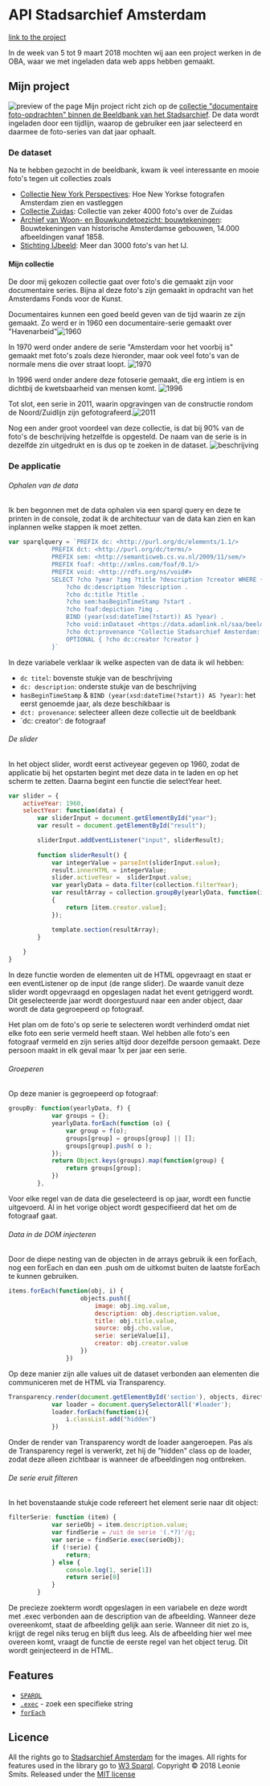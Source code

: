 # API Stadsarchief Amsterdam

[link to the project](https://leoniesmits.github.io/project1-Quick-Hack-Prototype/)

In de week van 5 tot 9 maart 2018 mochten wij aan een project werken in de OBA, waar we met ingeladen data web apps hebben gemaakt.

## Mijn project

![preview of the page](images/preview.png)
Mijn project richt zich op de [collectie "documentaire foto-opdrachten" binnen de Beeldbank van het Stadsarchief](http://beeldbank.amsterdam.nl/beeldbank?f_sk_collectie=Collectie+Stadsarchief+Amsterdam%3A+documentaire+foto-opdrachten). De data wordt ingeladen door een tijdlijn, waarop de gebruiker een jaar selecteerd en daarmee de foto-series van dat jaar ophaalt. 

### De dataset

Na te hebben gezocht in de beeldbank, kwam ik veel interessante en mooie foto's tegen uit collecties zoals 
- [Collectie New York Perspectives](http://beeldbank.amsterdam.nl/beeldbank?f_sk_collectie=Collectie+New+York+Perspectives): Hoe New Yorkse fotografen Amsterdam zien en vastleggen
- [Collectie Zuidas](http://beeldbank.amsterdam.nl/beeldbank/sortering/sk_datering_ASC/start/320?f_sk_collectie=Collectie+Zuidas%3A+foto%27s): Collectie van zeker 4000 foto's over de Zuidas
- [Archief van Woon- en Bouwkundetoezicht: bouwtekeningen](http://beeldbank.amsterdam.nl/beeldbank/sortering/sk_datering_DESC?f_sk_collectie=Archief+van+de+Dienst+Bouw-+en+Woningtoezicht%3A+bouwtekeningen): Bouwtekeningen van historische Amsterdamse gebouwen, 14.000 afbeeldingen vanaf 1858.
-  [Stichting IJbeeld](http://beeldbank.amsterdam.nl/beeldbank/sortering/sk_datering_DESC?f_sk_collectie=Collectie+Stichting+IJbeeld%3A+foto%27s): Meer dan 3000 foto's van het IJ.

#### Mijn collectie
De door mij gekozen collectie gaat over foto's die gemaakt zijn voor documentaire series. Bijna al deze foto's zijn gemaakt in opdracht van het Amsterdams Fonds voor de Kunst. 

Documentaires kunnen een goed beeld geven van de tijd waarin ze zijn gemaakt. Zo werd er in 1960 een documentaire-serie gemaakt over "Havenarbeid"![1960](images/foto1960.png)

In 1970 werd onder andere de serie "Amsterdam voor het voorbij is" gemaakt met foto's zoals deze hieronder, maar ook veel foto's van de normale mens die over straat loopt. ![1970](images/foto1970.png)

In 1996 werd onder andere deze fotoserie gemaakt, die erg intiem is en dichtbij de kwetsbaarheid van mensen komt. ![1996](images/foto1996.png)

Tot slot, een serie in 2011, waarin opgravingen van de constructie rondom de Noord/Zuidlijn zijn gefotografeerd.![2011](images/foto2011.png)

Nog een ander groot voordeel van deze collectie, is dat bij 90% van de foto's de beschrijving hetzelfde is opgesteld. De naam van de serie is in dezelfde zin uitgedrukt en is dus op te zoeken in de dataset. ![beschrijving](images/beschrijving.png)


### De applicatie

###### Ophalen van de data
Ik ben begonnen met de data ophalen via een sparql query en deze te printen in de console, zodat ik de architectuur van de data kan zien en kan inplannen welke stappen ik moet zetten. 

```javascript
var sparqlquery = `PREFIX dc: <http://purl.org/dc/elements/1.1/>
            PREFIX dct: <http://purl.org/dc/terms/>
            PREFIX sem: <http://semanticweb.cs.vu.nl/2009/11/sem/>
            PREFIX foaf: <http://xmlns.com/foaf/0.1/>
            PREFIX void: <http://rdfs.org/ns/void#>
            SELECT ?cho ?year ?img ?title ?description ?creator WHERE {
                ?cho dc:description ?description .
                ?cho dc:title ?title .
                ?cho sem:hasBeginTimeStamp ?start .
                ?cho foaf:depiction ?img .
                BIND (year(xsd:dateTime(?start)) AS ?year) .
                ?cho void:inDataset <https://data.adamlink.nl/saa/beeldbank/> .
                ?cho dct:provenance "Collectie Stadsarchief Amsterdam: documentaire foto-opdrachten"^^xsd:string .
                OPTIONAL { ?cho dc:creator ?creator }
            }`
```

In deze variabele verklaar ik welke aspecten van de data ik wil hebben: 
- `dc titel`: bovenste stukje van de beschrijving
- `dc: description`: onderste stukje van de beschrijving
- `hasBeginTimeStamp` & `BIND (year(xsd:dateTime(?start)) AS ?year)`: het eerst genoemde jaar, als deze beschikbaar is
- `dct: provenance`: selecteer alleen deze collectie uit de beeldbank
- `dc: creator': de fotograaf

###### De slider

In het object slider, wordt eerst activeyear gegeven op 1960, zodat de applicatie bij het opstarten begint met deze data in te laden en op het scherm te zetten. Daarna begint een functie die selectYear heet.
```javascript
var slider = {
    activeYear: 1960,
    selectYear: function(data) {
        var sliderInput = document.getElementById("year");
        var result = document.getElementById("result");

        sliderInput.addEventListener("input", sliderResult);
        
        function sliderResult() {
            var integerValue = parseInt(sliderInput.value);
            result.innerHTML = integerValue;
            slider.activeYear =  sliderInput.value;
            var yearlyData = data.filter(collection.filterYear);
            var resultArray = collection.groupBy(yearlyData, function(item)
            {
                return [item.creator.value];
            });

            template.section(resultArray);
        }
        
    }
}
```
In deze functie worden de elementen uit de HTML opgevraagt en staat er een eventListener op de input (de range slider). De waarde vanuit deze slider wordt opgevraagd en opgeslagen nadat het event getriggerd wordt. Dit geselecteerde jaar wordt doorgestuurd naar een ander object, daar wordt de data gegroepeerd op fotograaf.

Het plan om de foto's op serie te selecteren wordt verhinderd omdat niet elke foto een serie vermeld heeft staan. Wel hebben alle foto's een fotograaf vermeld en zijn series altijd door dezelfde persoon gemaakt. Deze persoon maakt in elk geval maar 1x per jaar een serie.

###### Groeperen
Op deze manier is gegroepeerd op fotograaf:
```javascript
groupBy: function(yearlyData, f) {
            var groups = {};
            yearlyData.forEach(function (o) {
                var group = f(o);
                groups[group] = groups[group] || [];
                groups[group].push( o ); 
            });
            return Object.keys(groups).map(function(group) {
                return groups[group]; 
            })
        },
```
Voor elke regel van de data die geselecteerd is op jaar, wordt een functie uitgevoerd. Al in het vorige object wordt gespecifieerd dat het om de fotograaf gaat. 

###### Data in de DOM injecteren
Door de diepe nesting van de objecten in de arrays gebruik ik een forEach, nog een forEach en dan een .push om de uitkomst buiten de laatste forEach te kunnen gebruiken. 

```javascript
items.forEach(function(obj, i) {
                    objects.push({
                        image: obj.img.value,
                        description: obj.description.value,
                        title: obj.title.value,
                        source: obj.cho.value,
                        serie: serieValue[i],
                        creator: obj.creator.value
                    })
                })
```
Op deze manier zijn alle values uit de dataset verbonden aan elementen die communiceren met de HTML via Transparency. 

```javascript
Transparency.render(document.getElementById('section'), objects, directive)
            var loader = document.querySelectorAll('#loader');
            loader.forEach(function(i){
                i.classList.add("hidden")
            })
```
Onder de render van Transparency wordt de loader aangeroepen. Pas als de Transparency regel is verwerkt, zet hij de "hidden" class op de loader, zodat deze alleen zichtbaar is wanneer de afbeeldingen nog ontbreken.


###### De serie eruit filteren
In het bovenstaande stukje code refereert het element serie naar dit object:

```javascript
filterSerie: function (item) {
            var serieObj = item.description.value;
            var findSerie = /uit de serie '(.*?)'/g;
            var serie = findSerie.exec(serieObj);
            if (!serie) {
                return;
            } else {
                console.log(1, serie[1])
                return serie[0]
            }
        }
```
De precieze zoekterm wordt opgeslagen in een variabele en deze wordt met .exec verbonden aan de description van de afbeelding. Wanneer deze overeenkomt, staat de afbeelding gelijk aan serie. Wanneer dit niet zo is, krijgt de regel niks terug en blijft dus leeg. Als de afbeelding hier wel mee overeen komt, vraagt de functie de eerste regel van het object terug. Dit wordt geinjecteerd in de HTML.

 ## Features

* [`SPARQL`](https://www.w3.org/TR/sparql11-query/)
* [`.exec`](https://developer.mozilla.org/en-US/docs/Web/JavaScript/Reference/Global_Objects/RegExp/exec) - zoek een specifieke string
* [`forEach`](https://developer.mozilla.org/en-US/docs/Web/JavaScript/Reference/Global_Objects/Array/forEach) 


## Licence 

All the rights go to [Stadsarchief Amsterdam](https://www.amsterdam.nl/stadsarchief/) for the images. 
All rights for features used in the library go to [W3 Sparql](https://www.w3.org/TR/sparql11-query/). 
Copyright © 2018 Leonie Smits. Released under the [MIT license](https://opensource.org/licenses/MIT)
